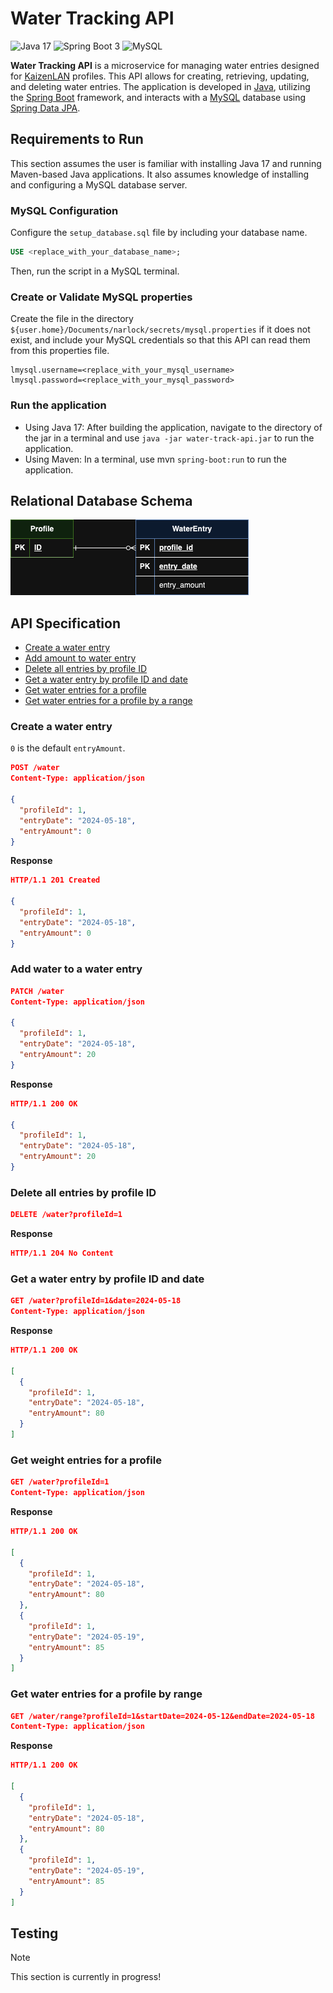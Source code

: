 # Water Tracking API

![Java 17](https://img.shields.io/badge/java_17-%23ED8B00.svg?style=for-the-badge&logo=openjdk&logoColor=white)
![Spring Boot 3](https://img.shields.io/badge/spring_boot_3-%236DB33F.svg?style=for-the-badge&logo=spring-boot&logoColor=white)
![MySQL](https://img.shields.io/badge/mysql-%2300f.svg?style=for-the-badge&logo=mysql&logoColor=white)

**Water Tracking API** is a microservice for managing water entries designed for [KaizenLAN](https://github.com/narlock/KaizenLAN) profiles. This API allows for creating, retrieving, updating, and deleting water entries. The application is developed in [Java](https://www.java.com/), utilizing the [Spring Boot](https://spring.io/projects/spring-boot) framework, and interacts with a [MySQL](https://www.mysql.com/) database using [Spring Data JPA](https://spring.io/projects/spring-data-jpa).

## Requirements to Run

This section assumes the user is familiar with installing Java 17 and running Maven-based Java applications. It also assumes knowledge of installing and configuring a MySQL database server.

### **MySQL Configuration**
Configure the `setup_database.sql` file by including your database name.

```sql
USE <replace_with_your_database_name>;
```
Then, run the script in a MySQL terminal.

### Create or Validate MySQL properties
Create the file in the directory `${user.home}/Documents/narlock/secrets/mysql.properties` if it does not exist, and include your MySQL credentials so that this API can read them from this properties file.

```
lmysql.username=<replace_with_your_mysql_username>
lmysql.password=<replace_with_your_mysql_password>
```

### Run the application
- Using Java 17: After building the application, navigate to the directory of the jar in a terminal and use `java -jar water-track-api.jar` to run the application.
- Using Maven: In a terminal, use mvn `spring-boot:run` to run the application.


## Relational Database Schema
![Relational Database Schema](./readme%20assets/relationaldiagram.png)

## API Specification

- [Create a water entry](#create-a-water-entry)
- [Add amount to water entry]()
- [Delete all entries by profile ID](#delete-all-entries-by-profile-id)
- [Get a water entry by profile ID and date](#get-a-weight-entry-by-profile-id-and-date)
- [Get water entries for a profile](#get-weight-entries-for-a-profile)
- [Get water entries for a profile by a range](#get-water-entries-for-a-profile-by-range)

### Create a water entry
`0` is the default `entryAmount`.

```json
POST /water
Content-Type: application/json

{
  "profileId": 1,
  "entryDate": "2024-05-18",
  "entryAmount": 0
}
```

**Response**
```json
HTTP/1.1 201 Created

{
  "profileId": 1,
  "entryDate": "2024-05-18",
  "entryAmount": 0
}
```

### Add water to a water entry
```json
PATCH /water
Content-Type: application/json

{
  "profileId": 1,
  "entryDate": "2024-05-18",
  "entryAmount": 20
}
```

**Response**
```json
HTTP/1.1 200 OK

{
  "profileId": 1,
  "entryDate": "2024-05-18",
  "entryAmount": 20
}
```

### Delete all entries by profile ID
```json
DELETE /water?profileId=1
```

**Response**
```json
HTTP/1.1 204 No Content
```

### Get a water entry by profile ID and date
```json
GET /water?profileId=1&date=2024-05-18
Content-Type: application/json
```

**Response**
```json
HTTP/1.1 200 OK

[
  {
    "profileId": 1,
    "entryDate": "2024-05-18",
    "entryAmount": 80
  }
]
```

### Get weight entries for a profile
```json
GET /water?profileId=1
Content-Type: application/json
```

**Response**
```json
HTTP/1.1 200 OK

[
  {
    "profileId": 1,
    "entryDate": "2024-05-18",
    "entryAmount": 80
  },
  {
    "profileId": 1,
    "entryDate": "2024-05-19",
    "entryAmount": 85
  }
]
```

### Get water entries for a profile by range
```json
GET /water/range?profileId=1&startDate=2024-05-12&endDate=2024-05-18
Content-Type: application/json
```

**Response**
```json
HTTP/1.1 200 OK

[
  {
    "profileId": 1,
    "entryDate": "2024-05-18",
    "entryAmount": 80
  },
  {
    "profileId": 1,
    "entryDate": "2024-05-19",
    "entryAmount": 85
  }
]
```

## Testing
> [!NOTE]
> This section is currently in progress!